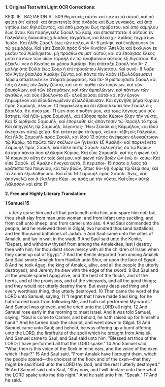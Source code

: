 **1. Original Text with Light OCR Corrections:**

ΚΕΦ. ΙΕ΄. ΒΑΣΙΛΕΙΩΝ Α΄. 509
θεματιεῖς αὐτὸν καὶ πάντα τὰ αὐτοῦ, καὶ οὐ φείσῃ ἀπ᾿ αὐτοῦ·
καὶ ἀποκτενεῖς ἀπὸ ἀνδρὸς καὶ ἕως γυναικός, καὶ ἀπὸ νηπίου ἕως
θηλάζοντος, καὶ ἀπὸ μόσχου ἕως προβάτου, καὶ ἀπὸ καμήλου
ἕως ὄνου. Καὶ παρήγγειλε Σαοὺλ τῷ λαῷ, καὶ ἐπισκέπτεται 4
αὐτοὺς ἐν Γαλγάλοις διακοσίας χιλιάδας ταγμάτων, καὶ δέκα χι-
λιάδας ταγμάτων Ἰούδα. Καὶ ἦλθε Σαοὺλ ἕως τῶν πόλεων Ἀ- 5
μαλήκ, καὶ ἐνήδρευσεν ἐν τῷ χειμάῤῥῳ. Καὶ εἶπε Σαοὺλ πρὸς 6
τὸν Κιναῖον· Ἄπελθε καὶ ἔκκλινον ἐκ μέσου τοῦ Ἀμαληκίτου, μὴ
προσθῶ σε μετ᾿ αὐτοῦ, καὶ σὺ ἐποίησας ἔλεος μετὰ πάντων τῶν
υἱῶν Ἰσραὴλ ἐν τῷ ἀναβαίνειν αὐτοὺς ἐξ Αἰγύπτου. Καὶ ἐξέκλι-
νεν ὁ Κιναῖος ἐκ μέσου Ἀμαλήκ. Καὶ ἐπάταξε Σαοὺλ τὸν Ἀ- 7
μαλὴκ ἀπὸ Εὐιλὰ ἕως Σοὺρ ἢ ἐπὶ προσώπου Αἰγύπτου. Καὶ συνέ- 8
λαβε τὸν Ἀγὰγ βασιλέα Ἀμαλὴκ ζῶντα, καὶ πάντα τὸν λαὸν
(ἐξωλόθρευσεν) Ἱερεὶμ ἀπέκτεινεν ἐν στόματι ῥομφαίας. Καὶ πε- 9
ριεποιήσατο Σαοὺλ καὶ πᾶς ὁ λαὸς τὸν Ἀγὰγ ζῶντα, καὶ τὰ ἀ-
γαθὰ τῶν ποιμνίων, καὶ τῶν βουκολίων, καὶ τῶν ἐδεσμάτων, καὶ
τῶν ἀμπελώνων, καὶ πάντων τῶν ἀγαθῶν, καὶ οὐκ ἐβούλοντο ἐξ-
ολοθρεῦσαι αὐτά· καὶ πᾶν ἔργον ἠτιμωμένον καὶ ἐξουδενωμένον
ἐξωλόθρευσαν. Καὶ ἐγενήθη ῥῆμα Κυρίου πρὸς Σαμουήλ, λέγων· 10
παρακέκλημαι ὅτι ἐβασίλευσα τὸν Σαοὺλ εἰς βασιλέα, ὅτι ἀπέστρε- 11
ψεν ἀπὸ ὀπισθέν μου, καὶ τοὺς λόγους μου οὐκ ἔστησε. Καὶ ἠθύ-
μησε Σαμουήλ, καὶ ἐβόησε πρὸς Κύριον ὅλην τὴν νύκτα. Καὶ 12
ὤρθρισε Σαμουήλ, καὶ ἐπορεύθη εἰς ἀπάντησιν τῷ Ἰσραὴλ τὸ πρωΐ.
Καὶ ἀπηγγέλη τῷ Σαμουήλ, λέγοντες· Ἥκει Σαοὺλ εἰς Κάρμηλον,
καὶ ἰδοὺ ἀνέσακεν αὑτῷ χεῖρα. Καὶ ἐπέστρεψε τὸ ἅρμα, καὶ κα-
τέβη εἰς Γάλγαλα. Καὶ ἦλθε Σαμουὴλ πρὸς Σαούλ, καὶ ἰδοὺ 13
αὐτὸς ἀνέφερεν ὁλοκαύτωσιν τῷ Κυρίῳ, τὰ πρῶτα τῶν σκύλων
ὧν ἤνεγκεν ἐξ Ἀμαλήκ· καὶ παρεγένετο Σαμουὴλ πρὸς Σαούλ,
καὶ εἶπεν αὐτῷ Σαούλ· εὐλογητὸς σὺ τῷ Κυρίῳ· ἔστησα πάντα
ὅσα ἐλάλησε Κύριος. Καὶ εἶπε Σαμουήλ· καὶ τίς ἡ φωνὴ τοῦ 14
ποιμνίου αὕτη ἐν τοῖς ὠσί μου, καὶ φωνὴ τῶν βοῶν ὧν ἐγὼ ἀ-
κούω; Καὶ εἶπε Σαούλ· ἐξ Ἀμαλὴκ ἤνεγκα αὐτά, ἃ περιεποι- 15
ήσατο ὁ λαὸς τὰ κράτιστα τοῦ ποιμνίου, καὶ τῶν βοῶν, ὅπως θυ-
θῇ Κυρίῳ τῷ Θεῷ σου, καὶ τὰ λοιπὰ ἐξωλόθρευσα. Καὶ εἶπε 16
Σαμουήλ πρὸς Σαούλ· Ἄνες, καὶ ἀπαγγελῶ σοι ἃ ἐλάλησε Κύρι-
ος πρός με τὴν νύκτα. Καὶ εἶπεν αὑτῷ· Λάλησον· καὶ εἶπε 17

**2. Free and Highly Literary Translation:**

**1 Samuel 15**

...utterly curse him and all that pertaineth unto him, and spare him not; but thou shalt slay from man unto woman, and from infant unto suckling, and from calf unto sheep, and from camel unto ass.
4 And Saul commanded the people, and he reviewed them in Gilgal, two hundred thousand battalions, and ten thousand battalions of Judah.
5 And Saul came unto the cities of Amalek, and lay in wait in the wadi.
6 And Saul said unto the Kenite, "Depart, and withdraw thyself from among the Amalekites, lest I destroy thee with him; for thou didst show mercy with all the children of Israel when they came up out of Egypt."
7 And the Kenite departed from among Amalek. And Saul smote Amalek from Havilah unto Shur, or upon the face of Egypt.
8 And he took Agag, the king of Amalek, alive, and all the people (he utterly destroyed); and Jeremy he slew with the edge of the sword.
9 But Saul and all the people spared Agag alive, and the best of the flocks, and of the herds, and of the provisions, and of the vineyards, and all the good things; and they would not utterly destroy them. But every despised thing and every worthless thing, they utterly destroyed.
10 Then came the word of the LORD unto Samuel, saying,
11 "I regret that I have made Saul king; for he hath turned back from following Me, and hath not performed My words." And Samuel was grieved, and he cried unto the LORD all night.
12 And Samuel rose early in the morning to meet Israel. And it was told Samuel, saying, "Saul is come to Carmel, and behold, he hath raised up for himself a hand." And he turned back the chariot, and went down to Gilgal.
13 And Samuel came unto Saul; and behold, he was offering up a burnt offering unto the LORD, the firstfruits of the spoil which he brought from Amalek. And Samuel came to Saul, and Saul said unto him, "Blessed art thou of the LORD; I have performed all that the LORD spake."
14 And Samuel said, "What then is this voice of the flock in mine ears, and the voice of the oxen which I hear?"
15 And Saul said, "From Amalek have I brought them, which the people spared—the choicest of the flock and of the oxen—that they might be sacrificed unto the LORD thy God; and the rest I utterly destroyed."
16 And Samuel said unto Saul, "Stay now, and I will declare unto thee what the LORD spake unto me this night." And he said unto him, "Speak."
17 And he said...
